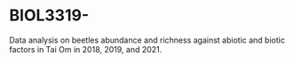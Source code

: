 # BIOL3319-
Data analysis on beetles abundance and richness against abiotic and biotic factors in Tai Om in 2018, 2019, and 2021.
